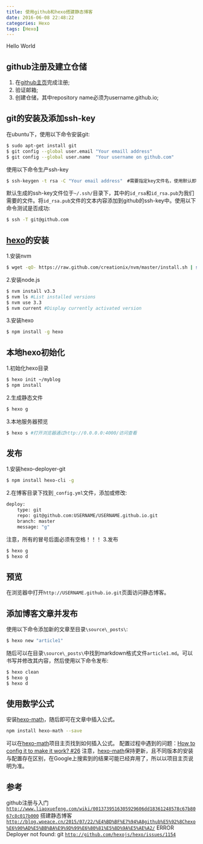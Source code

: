 ```yaml
---
title: 使用github和hexo搭建静态博客
date: 2016-06-08 22:48:22
categories: Hexo
tags: [Hexo]
---
```


Hello World
<!-- more -->
## github注册及建立仓储
1. 在[github主页](https://github.com)完成注册;
2. 验证邮箱;
3. 创建仓储，其中repository name必须为username.github.io;

## git的安装及添加ssh-key
在ubuntu下，使用以下命令安装git:
``` bash
$ sudo apt-get install git
$ git config --global user.email "Your emaill address"
$ git config --global user.name  "Your username on github.com"
```
使用以下命令生产ssh-key
``` bash
$ ssh-keygen -t rsa -C "Your email address"　#需要指定key文件名，使用默认即可
```
默认生成的ssh-key文件位于`~/.ssh/`目录下，其中的`id_rsa`和`id_rsa.pub`为我们需要的文件。将`id_rsa.pub`文件的文本内容添加到github的ssh-key中。使用以下命令测试是否成功:
``` bash
$ ssh -T git@github.com
```

## [hexo](https://hexo.io/)的安装

1.安装nvm
``` bash
$ wget -qO- https://raw.github.com/creationix/nvm/master/install.sh | sh
```
2.安装node.js
``` bash
$ nvm install v3.3
$ nvm ls #List installed versions
$ nvm use 3.3
$ nvm current #Display currently activated version
```
3.安装hexo
``` bash
$ npm install -g hexo
```

## 本地hexo初始化
1.初始化hexo目录
``` bash
$ hexo init ~/myblog
$ npm install
```
2.生成静态文件
``` bash
$ hexo g
```
3.本地服务器预览
``` bash
$ hexo s #打开浏览器通过http://0.0.0.0:4000/访问查看
```

## 发布
1.安装hexo-deployer-git
``` bash
$ npm install hexo-cli -g
```
<!-- $ npm install hexo-deployer-git --save --> <!-- old version --> 

2.在博客目录下找到`_config.yml`文件，添加或修改:
``` bash
deploy: 
	type: git
	repo: git@github.com:USERNAME/USERNAME.github.io.git
	branch: master
	message: "g"
```
注意，所有的冒号后面必须有空格！！！
3.发布
``` bash
$ hexo g
$ hexo d
```

## 预览
在浏览器中打开`http://USERNAME.github.io.git`页面访问静态博客。

## 添加博客文章并发布
使用以下命令添加新的文章至目录`\source\_posts\`:
``` bash
$ hexo new "article1"
```
随后可以在目录`\source\_posts\`中找到markdown格式文件`article1.md`。可以书写并修改其内容，然后使用以下命令发布:
``` bash
$ hexo clean
$ hexo g
$ hexo d
```

## 使用数学公式
安装[hexo-math](https://github.com/akfish/hexo-math)，随后即可在文章中插入公式。
``` bash
npm install hexo-math --save
```
可以在[hexo-math](https://github.com/akfish/hexo-math)项目主页找到如何插入公式。
配置过程中遇到的问题：[How to config it to make it work? #26](https://github.com/akfish/hexo-math/issues/26)
注意，[hexo-math](https://github.com/akfish/hexo-math)保持更新，且不同版本的安装与配置存在区别，在Google上搜索到的结果可能已经弃用了，所以以项目主页说明为准。


## 参考
github注册与入门
[`http://www.liaoxuefeng.com/wiki/0013739516305929606dd18361248578c67b8067c8c017b000`](http://www.liaoxuefeng.com/wiki/0013739516305929606dd18361248578c67b8067c8c017b000)
搭建静态博客
[`http://blog.wpeace.cn/2015/07/22/%E4%BD%BF%E7%94%A8github%E5%92%8Chexo%E6%90%AD%E5%BB%BA%E9%9D%99%E6%80%81%E5%8D%9A%E5%AE%A2/`](http://blog.wpeace.cn/2015/07/22/%E4%BD%BF%E7%94%A8github%E5%92%8Chexo%E6%90%AD%E5%BB%BA%E9%9D%99%E6%80%81%E5%8D%9A%E5%AE%A2/)
ERROR Deployer not found: git
[`http://github.com/hexojs/hexo/issues/1154`](http://github.com/hexojs/hexo/issues/1154)

